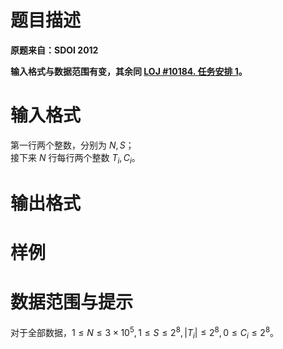 
# 题目描述

**原题来自：SDOI 2012**

**输入格式与数据范围有变，其余同 [LOJ #10184. 任务安排 1](/problem/10184)。**

# 输入格式

第一行两个整数，分别为 $N,S$；  
接下来 $N$ 行每行两个整数 $T_i,C_i$。

# 输出格式



# 样例



# 数据范围与提示

对于全部数据，$1\le N\le 3\times 10^5,1\le S\le 2^8,|T_i|\le 2^8,0\le C_i\le 2^8$。

